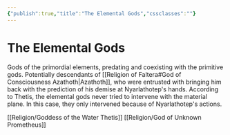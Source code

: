 ```yaml
---
{"publish":true,"title":"The Elemental Gods","cssclasses":""}
---
```



# The Elemental Gods

Gods of the primordial elements, predating and coexisting with the primitive gods. Potentially descendants of [[Religion of Faltera#God of Consciousness Azathoth\|Azathoth]], who were entrusted with bringing him back with the prediction of his demise at Nyarlathotep's hands. According to Thetis, the elemental gods never tried to intervene with the material plane. In this case, they only intervened because of Nyarlathotep's actions. 

[[Religion/Goddess of the Water Thetis]]
[[Religion/God of Unknown Prometheus]]

